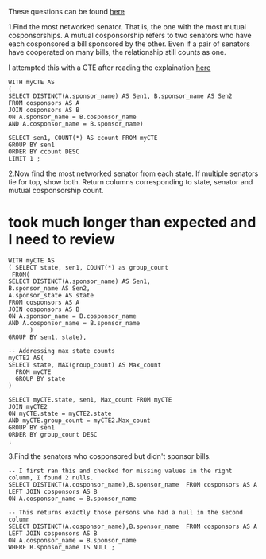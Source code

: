 These questions can be found [here](https://selectstarsql.com/questions.html)

1.Find the most networked senator. That is, the one with the most mutual cosponsorships.
A mutual cosponsorship refers to two senators who have each cosponsored a bill sponsored by the other. Even if a pair of senators have cooperated on many bills, the relationship still counts as one.


I attempted this with a CTE after reading the explaination [here](https://blog.sqlyog.com/window-functions-common-table-expressions-mysql-8-mariadb/)
````
WITH myCTE AS
(
SELECT DISTINCT(A.sponsor_name) AS Sen1, B.sponsor_name AS Sen2 
FROM cosponsors AS A 
JOIN cosponsors AS B 
ON A.sponsor_name = B.cosponsor_name
AND A.cosponsor_name = B.sponsor_name)

SELECT sen1, COUNT(*) AS ccount FROM myCTE
GROUP BY sen1
ORDER BY ccount DESC
LIMIT 1 ;
````

2.Now find the most networked senator from each state.
If multiple senators tie for top, show both. Return columns corresponding to state, senator and mutual cosponsorship count.
# took much longer than expected and I need to review
```
WITH myCTE AS
( SELECT state, sen1, COUNT(*) as group_count 
 FROM(
SELECT DISTINCT(A.sponsor_name) AS Sen1,
B.sponsor_name AS Sen2, 
A.sponsor_state AS state
FROM cosponsors AS A 
JOIN cosponsors AS B 
ON A.sponsor_name = B.cosponsor_name
AND A.cosponsor_name = B.sponsor_name
      )
GROUP BY sen1, state),

-- Addressing max state counts 
myCTE2 AS(
SELECT state, MAX(group_count) AS Max_count
  FROM myCTE
  GROUP BY state
)

SELECT myCTE.state, sen1, Max_count FROM myCTE
JOIN myCTE2 
ON myCTE.state = myCTE2.state
AND myCTE.group_count = myCTE2.Max_count
GROUP BY sen1
ORDER BY group_count DESC
;
```
3.Find the senators who cosponsored but didn't sponsor bills.

```
-- I first ran this and checked for missing values in the right columm, I found 2 nulls.
SELECT DISTINCT(A.cosponsor_name),B.sponsor_name  FROM cosponsors AS A
LEFT JOIN cosponsors AS B 
ON A.cosponsor_name = B.sponsor_name 

-- This returns exactly those persons who had a null in the second column
SELECT DISTINCT(A.cosponsor_name),B.sponsor_name  FROM cosponsors AS A
LEFT JOIN cosponsors AS B 
ON A.cosponsor_name = B.sponsor_name 
WHERE B.sponsor_name IS NULL ;

```
